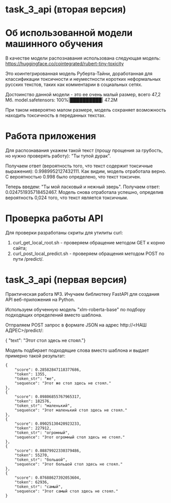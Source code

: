 # task_3_api (вторая версия)

# Об использованной модели машинного обучения

В качестве модели распознавания использована следующая модель:
https://huggingface.co/cointegrated/rubert-tiny-toxicity

Это коинтегрированная модель Руберта-Тайни, 
доработанная для классификации токсичности и неуместности коротких неформальных русских текстов, 
таких как комментарии в социальных сетях.

Достоинство данной модели - это ее очень малый размер, всего 47,2 Мб.
model.safetensors: 100%|██████████| 47.2M

При таком невероятно малом размере, модель сохраняет возможность находить токсичность в переданных текстах.

# Работа приложения

Для распознавания укажем такой текст (прощу прощения за грубость, но нужно проверять работу):
"Ты тупой дурак".

Получаем ответ (вероятность того, что текст содержит токсичные выражения): 0.9989952127432111.
Как видим, модель отработала верно. С вероятностью 0.998 было определено, что текст токсичен.

Теперь введем: "Ты мой ласковый и нежный зверь".
Получаем ответ:  0.024751935718452467.
Модель снова отработала успешно, определив вероятность 0,024 того, что текст является токсичным.

# Проверка работы API

Для проверки разработаны скриты для утилиты curl:
1. curl_get_local_root.sh - проверяем обращение методом GET к корню сайта;
2. curl_post_local_predict.sh - проверяем обращения методом POST по пути /predict/.

# task_3_api (первая версия)
Практическая работа №3. Ичучаем библиотеку FastAPI для создания API веб-приложения на Python.

Используем обученную модель "xlm-roberta-base" по подбору подходящих определений вместо шаблона.

Отпраляем POST запрос в формате JSON на адрес http://<НАШ АДРЕС>/predict/:

{	"text": "Этот <mask> стол здесь не стоял."}

Модель подбирает подходящие слова вместо шаблона и выдает примерно такой результат:

    {
        "score": 0.28582847118377686,
        "token": 1355,
        "token_str": "же",
        "sequence": "Этот же стол здесь не стоял."
    },
    {
        "score": 0.09806855767965317,
        "token": 182576,
        "token_str": "маленький",
        "sequence": "Этот маленький стол здесь не стоял."
    },
    {
        "score": 0.09025130420923233,
        "token": 227912,
        "token_str": "огромный",
        "sequence": "Этот огромный стол здесь не стоял."
    },
    {
        "score": 0.08879922330379486,
        "token": 55270,
        "token_str": "большой",
        "sequence": "Этот большой стол здесь не стоял."
    },
    {
        "score": 0.07688627392053604,
        "token": 62936,
        "token_str": "самый",
        "sequence": "Этот самый стол здесь не стоял."
    }





